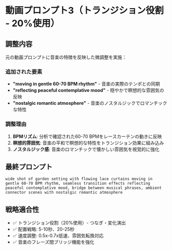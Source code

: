 # 動画プロンプト3（トランジション役割 - 20%使用）

## 調整内容
元の動画プロンプトに音楽の特徴を反映した微調整を実施：

### 追加された要素
- **"moving in gentle 60-70 BPM rhythm"** - 音楽の実際のテンポとの同期
- **"reflecting peaceful contemplative mood"** - 穏やかで瞑想的な雰囲気の反映
- **"nostalgic romantic atmosphere"** - 音楽のノスタルジックでロマンチックな特性

### 調整理由
1. **BPMリズム**: 分析で確認された60-70 BPMをレースカーテンの動きに反映
2. **瞑想的雰囲気**: 音楽の平和で瞑想的な特性をトランジション効果に組み込み
3. **ノスタルジック感**: 音楽のロマンチックで懐かしい雰囲気を視覚的に強化

## 最終プロンプト
```
wide shot of garden setting with flowing lace curtains moving in gentle 60-70 BPM rhythm, seamless transition effects reflecting peaceful contemplative mood, bridge between musical phrases, ambient connector scenes with nostalgic romantic atmosphere
```

## 戦略適合性
- ✅ トランジション役割（20%使用）- つなぎ・変化演出
- ✅ 配置戦略: 5-10秒、20-25秒
- ✅ 速度調整: 0.5x-0.7x低速、雰囲気転換対応
- ✅ 音楽のフレーズ間ブリッジ機能を強化